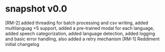 # snapshot v0.0
[RM-2] added threading for batch processing and csv writing, added multilanguag +5 support, added a pre-trained modal for each language, added speech categorization, added language detection, added logging and basic error handling, also added a retry mechanism
[RM-1] Reddiment initial changelog